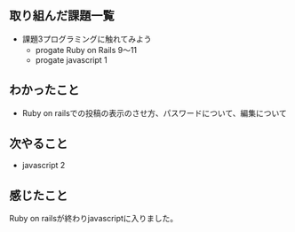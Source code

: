 ## 取り組んだ課題一覧
- 課題3プログラミングに触れてみよう
    - progate Ruby on Rails 9〜11
    - progate javascript 1
## わかったこと
- Ruby on railsでの投稿の表示のさせ方、パスワードについて、編集について
## 次やること
- javascript 2
## 感じたこと
Ruby on railsが終わりjavascriptに入りました。